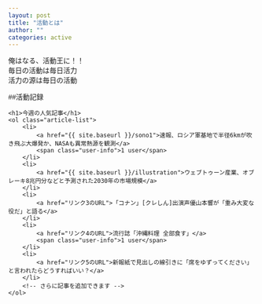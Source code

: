 ```yaml
---
layout: post
title: "活動とは"
author: ""
categories: active
---
```


俺はなる、活動王に！！  
毎日の活動は毎日活力  
活力の源は毎日の活動  

##活動記録

<html lang="ja">
<head>
    <meta charset="UTF-8">
    <meta name="viewport" content="width=device-width, initial-scale=1.0">
    <title>人気記事リスト</title>
    <style>
        body {
            font-family: Arial, sans-serif;
        }
        .article-list {
            width: 60%; /* 必要に応じて幅は調整してください */
            margin: 20px auto;
            padding: 0;
            list-style: decimal; /* 番号付きリスト */
            font-size: 16px;
            text-align: left; /* 左揃えに変更 */
        }
        .article-list li {
            margin-bottom: 10px;
        }
        .article-list a {
            text-decoration: none;
            color: #0056b3;
        }
        .article-list a:hover {
            text-decoration: underline;
        }
        .user-info {
            font-size: 12px;
            color: red;
        }
    </style>
</head>
<body>

    <h1>今週の人気記事</h1>
    <ol class="article-list">
        <li>
            <a href="{{ site.baseurl }}/sono1">速報、ロシア軍基地で半径6kmが吹き飛ぶ大爆発か、NASAも異常熱源を観測</a>
            <span class="user-info">1 user</span>
        </li>
        <li>
            <a href="{{ site.baseurl }}/illustration">ウェブトゥーン産業、オブレーキ8兆円分などと予測された2030年の市場規模</a>
        </li>
        <li>
            <a href="リンク3のURL">「コナン」[クレしん]出演声優山本響が「重み大変な役だ」と語る</a>
        </li>
        <li>
            <a href="リンク4のURL">流行誌「沖縄料理 全部食す」</a>
            <span class="user-info">1 user</span>
        </li>
        <li>
            <a href="リンク5のURL">新報紙で見出しの線引きに「席をゆずってください」と言われたらどうすればいい？</a>
        </li>
        <!-- さらに記事を追加できます -->
    </ol>

</body>
</html>

